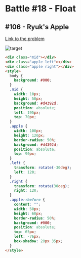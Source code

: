 # Battle #18 - Float

## #106 - Ryuk's Apple

[Link to the problem](https://cssbattle.dev/play/106)

![target](https://cssbattle.dev/targets/106.png)

```html
<div class="mid"></div>
<div class="apple left"></div>
<div class="apple right"></div>
<style>
  body {
    background: #000;
  }
  .mid {
    width: 10px;
    height: 50px;
    background: #d4392d;
    position: absolute;
    left: 195px;
    top: 70px;
  }
  .apple {
    width: 100px;
    height: 120px;
    border-radius: 50%;
    background: #d4392d;
    position: absolute;
    top: 90px;
  }
  .left {
    transform: rotate(-30deg);
    left: 120;
  }
  .right {
    transform: rotate(30deg);
    right: 120;
  }
  .apple::before {
    content: "";
    width: 50px;
    height: 60px;
    border-radius: 50%;
    background: #000;
    position: absolute;
    top: 65px;
    left: -76px;
    box-shadow: 20px 35px;
  }
</style>
```
